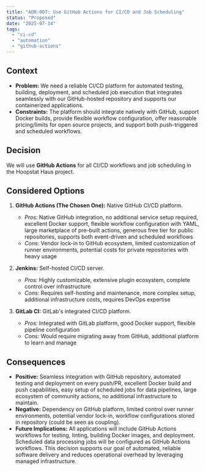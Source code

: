 ```yaml
---
title: "ADR-007: Use GitHub Actions for CI/CD and Job Scheduling"
status: "Proposed"
date: "2025-07-14"
tags:
  - "ci-cd"
  - "automation"
  - "github-actions"
---
```


## Context

* **Problem:** We need a reliable CI/CD platform for automated testing, building, deployment, and scheduled job execution that integrates seamlessly with our GitHub-hosted repository and supports our containerized applications.
* **Constraints:** The platform should integrate natively with GitHub, support Docker builds, provide flexible workflow configuration, offer reasonable pricing/limits for open source projects, and support both push-triggered and scheduled workflows.

## Decision

We will use **GitHub Actions** for all CI/CD workflows and job scheduling in the Hoopstat Haus project.

## Considered Options

1. **GitHub Actions (The Chosen One):** Native GitHub CI/CD platform.
   * *Pros:* Native GitHub integration, no additional service setup required, excellent Docker support, flexible workflow configuration with YAML, large marketplace of pre-built actions, generous free tier for public repositories, supports both event-driven and scheduled workflows
   * *Cons:* Vendor lock-in to GitHub ecosystem, limited customization of runner environments, potential costs for private repositories with heavy usage

2. **Jenkins:** Self-hosted CI/CD server.
   * *Pros:* Highly customizable, extensive plugin ecosystem, complete control over infrastructure
   * *Cons:* Requires self-hosting and maintenance, more complex setup, additional infrastructure costs, requires DevOps expertise

3. **GitLab CI:** GitLab's integrated CI/CD platform.
   * *Pros:* Integrated with GitLab platform, good Docker support, flexible pipeline configuration
   * *Cons:* Would require migrating away from GitHub, additional platform to learn and manage

## Consequences

* **Positive:** Seamless integration with GitHub repository, automated testing and deployment on every push/PR, excellent Docker build and push capabilities, easy setup of scheduled jobs for data pipelines, large ecosystem of community actions, no additional infrastructure to maintain.
* **Negative:** Dependency on GitHub platform, limited control over runner environments, potential vendor lock-in, workflow configurations stored in repository (could be seen as coupling).
* **Future Implications:** All applications will include GitHub Actions workflows for testing, linting, building Docker images, and deployment. Scheduled data processing jobs will be configured as GitHub Actions workflows. This decision supports our goal of automated, reliable software delivery and reduces operational overhead by leveraging managed infrastructure.